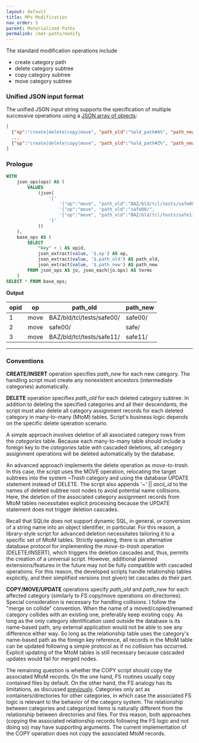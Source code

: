 ```yaml
---
layout: default
title: MPs Modification
nav_order: 5
parent: Materialized Paths
permalink: /mat-paths/modify
---
```


The standard modification operations include

  - create category path
  - delete category subtree
  - copy category subtree
  - move category subtree

### Unified JSON input format

The unified JSON input string supports the specification of multiple successive operations using a [JSON array of objects](../patterns/json-sql-input#json-array-object):

~~~json
[
  {"op":"create|delete|copy|move", "path_old":"%old_path#A%", "path_new":"%new_path#A%"},
  ...
  {"op":"create|delete|copy|move", "path_old":"%old_path#Z%", "path_new":"%new_path#Z%"}
]
~~~

### Prologue

~~~sql
WITH
    json_ops(ops) AS (
        VALUES
            (json(
                '['                                                                                 ||
                    '{"op":"move", "path_old":"BAZ/bld/tcl/tests/safe00/", "path_new":"safe00/"},'  ||
                    '{"op":"move", "path_old":"safe00/",                   "path_new":"safe/"},'    ||
                    '{"op":"move", "path_old":"BAZ/bld/tcl/tests/safe11/", "path_new":"safe11/"}'   ||
                ']'
            ))
    ),
    base_ops AS (
        SELECT
            "key" + 1 AS opid,
            json_extract(value, '$.op') AS op,
            json_extract(value, '$.path_old') AS path_old,
            json_extract(value, '$.path_new') AS path_new
        FROM json_ops AS jo, json_each(jo.ops) AS terms
    )
SELECT * FROM base_ops;
~~~

**Output**

| opid | op   | path_old                  | path_new |
|------|------|---------------------------|----------|
| 1    | move | BAZ/bld/tcl/tests/safe00/ | safe00/  |
| 2    | move | safe00/                   | safe/    |
| 3    | move | BAZ/bld/tcl/tests/safe11/ | safe11/  |

---

### Conventions

**CREATE/INSERT** operation specifies *path_new* for each new category. The handling script must create any nonexistent ancestors (intermediate categories) automatically.

**DELETE** operation specifies *path_old* for each deleted category subtree. In addition to deleting the specified categories and all their descendants, the script must also delete all category assignment records for each deleted category in many-to-many (MtoM) tables. Script's business logic depends on the specific delete operation scenario.

A simple approach involves deletion of all associated category rows from the *categories*  table. Because each many-to-many table should include a foreign key to the *categories* table with cascaded deletions, all category assignment operations will be deleted automatically by the database.

An advanced approach implements the delete operation as *move-to-trash*. In this case, the script uses the MOVE operation, relocating the target subtrees into the system *~Trash* category and using the database UPDATE statement instead of DELETE. The script also appends '~' \|\| *ascii_id* to the names of deleted subtree root nodes to avoid potential name collisions. Here, the deletion of the associated category assignment records from MtoM tables necessitates explicit processing because the UPDATE statement does not trigger deletion cascades.

Recall that SQLite does not support dynamic SQL, in general, or conversion of a string name into an object identifier, in particular. For this reason, a library-style script for advanced deletion necessitates tailoring it to a specific set of MtoM tables. Strictly speaking, there is an alternative database protocol for implementing the *move-to-trash* operation (DELETE/INSERT), which triggers the deletion cascades and, thus, permits the creation of a universal script. However, additional planned extensions/features in the future may not be fully compatible with cascaded operations. For this reason, the developed scripts handle relationship tables explicitly, and their simplified versions (not given) let cascades do their part.

**COPY/MOVE/UPDATE** operations specify *path_old* and *path_new* for each affected category (similarly to FS copy/move operations on  directories). Special consideration is necessary for handling collisions. I follow the "merge on collide" convention. When the name of a moved/copied/renamed category collides with an existing one, preferably keep existing copy. As long as the only category identification used outside the database is its name-based path, any external application would not be able to see any difference either way. So long as the relationship table uses the category's name-based path as the foreign key reference, all records in the MtoM table can be updated following a simple protocol as if no collision has occurred. Explicit updating of the MtoM tables is still necessary because cascaded updates would fail for merged nodes.

The remaining question is whether the COPY script should copy the associated MtoM records. On the one hand, FS routines usually copy contained files by default. On the other hand, the FS analogy has its limitations, as discussed [previously](../mat-paths/design-rules). Categories only act as containers/directories for other categories, in which case the associated FS logic is relevant to the behavior of the category system. The relationship between categories and categorized items is naturally different from the relationship between directories and files. For this reason, both approaches (copying the associated relationship records following the FS logic and not doing so) may have supporting arguments. The current implementation of the COPY operation does not copy the associated MtoM records.

